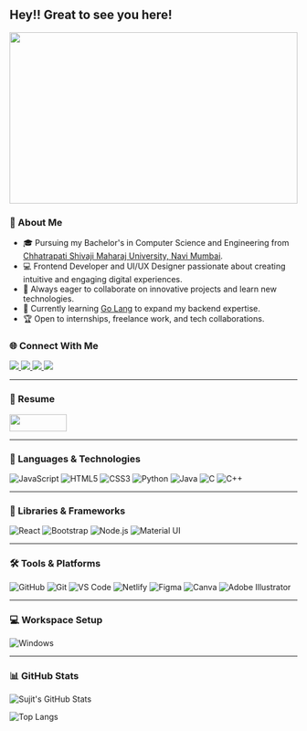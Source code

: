 ## Hey!! Great to see you here!

<a href="https://sujitghogare.netlify.app/"><img src="/src/banner.png" height="300px" width="100%"></a>

### 👋 About Me

- 🎓 Pursuing my Bachelor's in Computer Science and Engineering from [Chhatrapati Shivaji Maharaj University, Navi Mumbai](https://csmu.ac.in/).
- 💻 Frontend Developer and UI/UX Designer passionate about creating intuitive and engaging digital experiences.
- 🚀 Always eager to collaborate on innovative projects and learn new technologies.
- 🌱 Currently learning [Go Lang](https://go.dev/) to expand my backend expertise.
- 🏆 Open to internships, freelance work, and tech collaborations.

### 🌐 Connect With Me

<p align="start">
    <a href="https://www.linkedin.com/in/sujit-ghogre-783b5721a/">
        <img src="https://img.shields.io/badge/LinkedIn-0077B5?style=for-the-badge&logo=linkedin&logoColor=white" />
    </a>
    <a href="https://x.com/SujitGhogare4?t=AOzyPhS3R0f3ji9eI4uspg&s=09">
        <img src="https://img.shields.io/badge/Twitter-1DA1F2?style=for-the-badge&logo=twitter&logoColor=white" />
    </a>
    <a href="https://itssg001.github.io/PORTFOLIO-2/">
        <img src="https://img.shields.io/badge/Portfolio-1AA260?style=for-the-badge&logo=About.me&logoColor=white" />
    </a>
    <a href="mailto:hier.sujitghogare@gmail.com">
        <img src="https://img.shields.io/badge/Gmail-D14836?style=for-the-badge&logo=gmail&logoColor=white" />
    </a>
</p>

---

### 📄 Resume

<a href="/src/Resume.pdf">
    <img src="/src/RESUME.png" height="30px" width="100px"/>
</a>

---

### 🚀 Languages & Technologies

![JavaScript](https://img.shields.io/badge/JavaScript-323330?style=for-the-badge&logo=javascript&logoColor=F7DF1E)
![HTML5](https://img.shields.io/badge/HTML5-E34F26?style=for-the-badge&logo=html5&logoColor=white)
![CSS3](https://img.shields.io/badge/CSS3-1572B6?style=for-the-badge&logo=css3&logoColor=white)
![Python](https://img.shields.io/badge/Python-FFD43B?style=for-the-badge&logo=python&logoColor=306998)
![Java](https://img.shields.io/badge/Java-ED8B00?style=for-the-badge&logo=java&logoColor=white)
![C](https://img.shields.io/badge/C-00599C?style=for-the-badge&logo=c&logoColor=white)
![C++](https://img.shields.io/badge/C%2B%2B-00599C?style=for-the-badge&logo=c%2B%2B&logoColor=white)

---

### 🧩 Libraries & Frameworks

![React](https://img.shields.io/badge/React-20232A?style=for-the-badge&logo=react&logoColor=61DAFB)
![Bootstrap](https://img.shields.io/badge/Bootstrap-563D7C?style=for-the-badge&logo=bootstrap&logoColor=white)
![Node.js](https://img.shields.io/badge/Node.js-339933?style=for-the-badge&logo=nodedotjs&logoColor=white)
![Material UI](https://img.shields.io/badge/Material--UI-0081CB?style=for-the-badge&logo=material-ui&logoColor=white)

---

### 🛠 Tools & Platforms

![GitHub](https://img.shields.io/badge/GitHub-181717?style=for-the-badge&logo=github&logoColor=white)
![Git](https://img.shields.io/badge/Git-F05032?style=for-the-badge&logo=git&logoColor=white)
![VS Code](https://img.shields.io/badge/VS%20Code-0078D4?style=for-the-badge&logo=visual%20studio%20code&logoColor=white)
![Netlify](https://img.shields.io/badge/Netlify-00C7B7?style=for-the-badge&logo=netlify&logoColor=white)
![Figma](https://img.shields.io/badge/Figma-F24E1E?style=for-the-badge&logo=figma&logoColor=white)
![Canva](https://img.shields.io/badge/Canva-%2300C4CC.svg?&style=for-the-badge&logo=Canva&logoColor=white)
![Adobe Illustrator](https://img.shields.io/badge/Adobe%20Illustrator-FF9A00?style=for-the-badge&logo=adobe%20illustrator&logoColor=white)

---

### 💻 Workspace Setup

![Windows](https://img.shields.io/badge/Windows-0078D6?style=for-the-badge&logo=windows&logoColor=white)

---

### 📊 GitHub Stats

![Sujit's GitHub Stats](https://github-readme-stats.vercel.app/api?username=sujitghogare25&count_private=true&show_icons=true&theme=radical)

![Top Langs](https://github-readme-stats.vercel.app/api/top-langs/?username=sujitghogare25&layout=compact&theme=radical)

